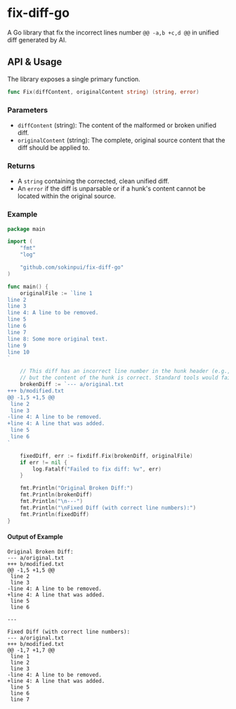 # fix-diff-go

A Go library that fix the incorrect lines number `@@ -a,b +c,d @@` in unified diff generated by AI.

## API & Usage

The library exposes a single primary function.

```go
func Fix(diffContent, originalContent string) (string, error)
```

### Parameters

- `diffContent` (string): The content of the malformed or broken unified diff.
- `originalContent` (string): The complete, original source content that the diff should be applied to.

### Returns

- A `string` containing the corrected, clean unified diff.
- An `error` if the diff is unparsable or if a hunk's content cannot be located within the original source.

### Example

```go
package main

import (
	"fmt"
	"log"

	"github.com/sokinpui/fix-diff-go"
)

func main() {
	originalFile := `line 1
line 2
line 3
line 4: A line to be removed.
line 5
line 6
line 7
line 8: Some more original text.
line 9
line 10
`

	// This diff has an incorrect line number in the hunk header (e.g., "@@ -1,5 +1,5 @@")
	// but the content of the hunk is correct. Standard tools would fail.
	brokenDiff := `--- a/original.txt
+++ b/modified.txt
@@ -1,5 +1,5 @@
 line 2
 line 3
-line 4: A line to be removed.
+line 4: A line that was added.
 line 5
 line 6
`

	fixedDiff, err := fixdiff.Fix(brokenDiff, originalFile)
	if err != nil {
		log.Fatalf("Failed to fix diff: %v", err)
	}

	fmt.Println("Original Broken Diff:")
	fmt.Println(brokenDiff)
	fmt.Println("\n---")
	fmt.Println("\nFixed Diff (with correct line numbers):")
	fmt.Println(fixedDiff)
}
```

#### Output of Example

```text
Original Broken Diff:
--- a/original.txt
+++ b/modified.txt
@@ -1,5 +1,5 @@
 line 2
 line 3
-line 4: A line to be removed.
+line 4: A line that was added.
 line 5
 line 6

---

Fixed Diff (with correct line numbers):
--- a/original.txt
+++ b/modified.txt
@@ -1,7 +1,7 @@
 line 1
 line 2
 line 3
-line 4: A line to be removed.
+line 4: A line that was added.
 line 5
 line 6
 line 7
```
